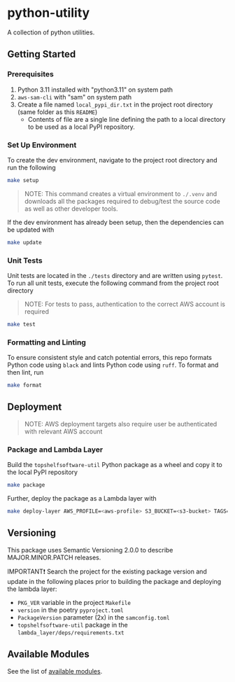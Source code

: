 # python-utility

A collection of python utilities.

## Getting Started

### Prerequisites

1. Python 3.11 installed with "python3.11" on system path
2. `aws-sam-cli` with "sam" on system path
3. Create a file named `local_pypi_dir.txt` in the project root directory (same folder as this `README`)
    - Contents of file are a single line defining the path to a local directory to be used as a local PyPI repository.

### Set Up Environment

To create the dev environment, navigate to the project root directory and run the following

```bash
make setup
```

>NOTE: This command creates a virtual environment to `./.venv` and downloads all the
packages required to debug/test the source code as well as other developer tools.

If the dev environment has already been setup, then the dependencies can be updated with

```bash
make update
```

### Unit Tests

Unit tests are located in the `./tests` directory and are written using `pytest`.
To run all unit tests, execute the following command from the project root directory
>NOTE: For tests to pass, authentication to the correct AWS account is required

```bash
make test
```

### Formatting and Linting

To ensure consistent style and catch potential errors, this repo formats Python code using `black` and
lints Python code using `ruff`. To format and then lint, run

```bash
make format
```

## Deployment

>NOTE: AWS deployment targets also require user be authenticated with relevant AWS account

### Package and Lambda Layer

Build the `topshelfsoftware-util` Python package as a wheel and copy it to the local PyPI repository

```bash
make package
```

Further, deploy the package as a Lambda layer with

```bash
make deploy-layer AWS_PROFILE=<aws-profile> S3_BUCKET=<s3-bucket> TAGS="CustomerId={cid} ProjectId={pid}" [AWS_REGION=us-east-1]
```

## Versioning

This package uses Semantic Versioning 2.0.0 to describe MAJOR.MINOR.PATCH releases.

IMPORTANT❗
Search the project for the existing package version and update in the following places prior to building the package and deploying the lambda layer:

- `PKG_VER` variable in the project `Makefile`
- `version` in the poetry `pyproject.toml`
- `PackageVersion` parameter (2x) in the `samconfig.toml`
- `topshelfsoftware-util` package in the `lambda_layer/deps/requirements.txt`

## Available Modules

See the list of [available modules](./docs/README.md#available-modules).
